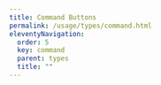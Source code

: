 ```yaml
---
title: Command Buttons
permalink: /usage/types/command.html
eleventyNavigation:
  order: 5
  key: command
  parent: types
  title: ""
---
```


